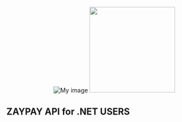 <center>

![My image](http://zaypay.com/images/v2/logo.png)
<img style="width: 200px;" src="http://zaypay.com/images/v2/logo.png"/>

</center>

ZAYPAY API for .NET USERS
------------------------------
